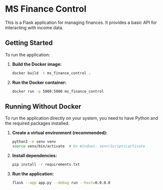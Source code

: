 # MS Finance Control

This is a Flask application for managing finances.  It provides a basic API for interacting with income data.

## Getting Started

To run the application:

1.  **Build the Docker image:**
    ```bash
    docker build -t ms_finance_control .
    ```
2.  **Run the Docker container:**
    ```bash
    docker run -p 5000:5000 ms_finance_control
    ```

## Running Without Docker

To run the application directly on your system, you need to have Python and the required packages installed.

1.  **Create a virtual environment (recommended):**
    ```bash
    python3 -m venv venv
    source venv/bin/activate  # On Windows: venv\Scripts\activate
    ```
2.  **Install dependencies:**
    ```bash
    pip install -r requirements.txt
    ```
3.  **Run the application:**
    ```bash
    flask --app app.py --debug run --host=0.0.0.0
    ```